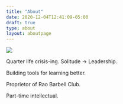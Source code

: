 ```yaml
---
title: "About"
date: 2020-12-04T12:41:09-05:00
draft: true
type: about
layout: aboutpage
---
```


<!-- <img src="/images/self/Unchanged_headshot.jpg" /> -->
<img src="/images/self/Oval_headshot.jpg" />

Quarter life crisis-ing. Solitude -> Leadership.

Building tools for learning better.

Proprietor of Rao Barbell Club.

Part-time intellectual.
